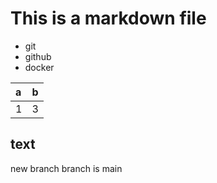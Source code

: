 # This is a markdown file

- git
- github
- docker

|a|b|
|:-|:-|
|1|3|

## text

new branch
branch is main 

